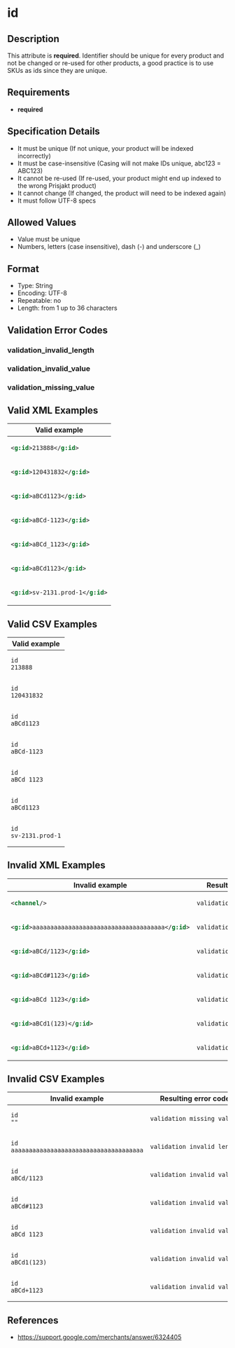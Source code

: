 # id

## Description

This attribute is **required**.
Identifier should be unique for every product and not be changed or re-used for other products, a good practice is to use SKUs as ids since they are unique.

## Requirements

* **required**


## Specification Details

- It must be unique (If not unique, your product will be indexed incorrectly)
- It must be case-insensitive (Casing will not make IDs unique, abc123 = ABC123)
- It cannot be re-used (If re-used, your product might end up indexed to the wrong Prisjakt product)
- It cannot change (If changed, the product will need to be indexed again)
- It must follow UTF-8 specs

## Allowed Values
- Value must be unique
- Numbers, letters (case insensitive), dash (-) and underscore (_)

## Format

- Type: String
- Encoding: UTF-8
- Repeatable: no
- Length: from 1 up to 36 characters


## Validation Error Codes

### validation_invalid_length
### validation_invalid_value
### validation_missing_value

## Valid XML Examples

<table>
<thead>
<tr><th>Valid example              </th></tr>
</thead>
<tbody>
<tr><td>

```xml
<g:id>213888</g:id>        
```

</td></tr>
<tr><td>

```xml
<g:id>120431832</g:id>     
```

</td></tr>
<tr><td>

```xml
<g:id>aBCd1123</g:id>      
```

</td></tr>
<tr><td>

```xml
<g:id>aBCd-1123</g:id>     
```

</td></tr>
<tr><td>

```xml
<g:id>aBCd_1123</g:id>     
```

</td></tr>
<tr><td>

```xml
<g:id>aBCd1123</g:id>      
```

</td></tr>
<tr><td>

```xml
<g:id>sv-2131.prod-1</g:id>
```

</td></tr>
</tbody>
</table>

## Valid CSV Examples

<table>
<thead>
<tr><th>Valid example    </th></tr>
</thead>
<tbody>
<tr><td>

```csv
id
213888        
```

</td></tr>
<tr><td>

```csv
id
120431832     
```

</td></tr>
<tr><td>

```csv
id
aBCd1123      
```

</td></tr>
<tr><td>

```csv
id
aBCd-1123     
```

</td></tr>
<tr><td>

```csv
id
aBCd_1123     
```

</td></tr>
<tr><td>

```csv
id
aBCd1123      
```

</td></tr>
<tr><td>

```csv
id
sv-2131.prod-1
```

</td></tr>
</tbody>
</table>

## Invalid XML Examples

<table>
<thead>
<tr><th>Invalid example                                   </th><th>Resulting error code     </th></tr>
</thead>
<tbody>
<tr><td>

```xml
<channel/>                                        
```

</td><td>

```xml
validation_missing_value 
```

</td></tr>
<tr><td>

```xml
<g:id>aaaaaaaaaaaaaaaaaaaaaaaaaaaaaaaaaaaaa</g:id>
```

</td><td>

```xml
validation_invalid_length
```

</td></tr>
<tr><td>

```xml
<g:id>aBCd/1123</g:id>                            
```

</td><td>

```xml
validation_invalid_value 
```

</td></tr>
<tr><td>

```xml
<g:id>aBCd#1123</g:id>                            
```

</td><td>

```xml
validation_invalid_value 
```

</td></tr>
<tr><td>

```xml
<g:id>aBCd 1123</g:id>                            
```

</td><td>

```xml
validation_invalid_value 
```

</td></tr>
<tr><td>

```xml
<g:id>aBCd1(123)</g:id>                           
```

</td><td>

```xml
validation_invalid_value 
```

</td></tr>
<tr><td>

```xml
<g:id>aBCd+1123</g:id>                            
```

</td><td>

```xml
validation_invalid_value 
```

</td></tr>
</tbody>
</table>

## Invalid CSV Examples

<table>
<thead>
<tr><th>Invalid example                         </th><th>Resulting error code     </th></tr>
</thead>
<tbody>
<tr><td>

```csv
id
""                                   
```

</td><td>

```csv
validation_missing_value 
```

</td></tr>
<tr><td>

```csv
id
aaaaaaaaaaaaaaaaaaaaaaaaaaaaaaaaaaaaa
```

</td><td>

```csv
validation_invalid_length
```

</td></tr>
<tr><td>

```csv
id
aBCd/1123                            
```

</td><td>

```csv
validation_invalid_value 
```

</td></tr>
<tr><td>

```csv
id
aBCd#1123                            
```

</td><td>

```csv
validation_invalid_value 
```

</td></tr>
<tr><td>

```csv
id
aBCd 1123                            
```

</td><td>

```csv
validation_invalid_value 
```

</td></tr>
<tr><td>

```csv
id
aBCd1(123)                           
```

</td><td>

```csv
validation_invalid_value 
```

</td></tr>
<tr><td>

```csv
id
aBCd+1123                            
```

</td><td>

```csv
validation_invalid_value 
```

</td></tr>
</tbody>
</table>

## References
* https://support.google.com/merchants/answer/6324405
